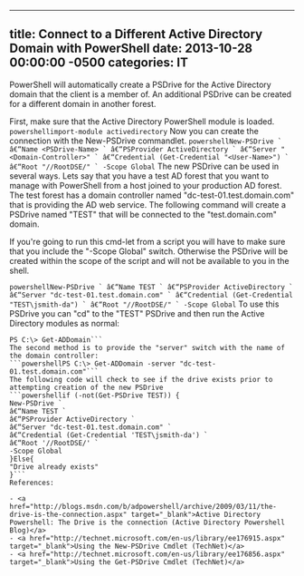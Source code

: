 ﻿---

title:  Connect to a Different Active Directory Domain with PowerShell
date:   2013-10-28 00:00:00 -0500
categories: IT
---






PowerShell will automatically create a PSDrive for the Active Directory domain that the client is a member of. An additional PSDrive can be created for a different domain in another forest.

First, make sure that the Active Directory PowerShell module is loaded.
```powershellimport-module activedirectory```
Now you can create the connection with the New-PSDrive commandlet.
```powershellNew-PSDrive `
â€“Name <PSDrive-Name> `
â€“PSProvider ActiveDirectory `
â€“Server "<Domain-Controller>" `
â€“Credential (Get-Credential "<User-Name>") `
â€“Root "//RootDSE/" `
-Scope Global```
The new PSDrive can be used in several ways. Lets say that you have a test AD forest that you want to manage with PowerShell from a host joined to your production AD forest. The test forest has a domain controller named "dc-test-01.test.domain.com" that is providing the AD web service. The following command will create a PSDrive named "TEST" that will be connected to the "test.domain.com" domain.

If you're going to run this cmd-let from a script you will have to make sure that you include the "-Scope Global" switch. Otherwise the PSDrive will be created within the scope of the script and will not be available to you in the shell.


```powershellNew-PSDrive `
â€“Name TEST `
â€“PSProvider ActiveDirectory `
â€“Server "dc-test-01.test.domain.com" `
â€“Credential (Get-Credential "TEST\jsmith-da") `
â€“Root "//RootDSE/" `
-Scope Global```
To use this PSDrive you can "cd" to the "TEST" PSDrive and then run the Active Directory modules as normal:
```powershellPS C:\> cd TEST:
PS C:\> Get-ADDomain```
The second method is to provide the "server" switch with the name of the domain controller:
```powershellPS C:\> Get-ADDomain -server "dc-test-01.test.domain.com"```
The following code will check to see if the drive exists prior to attempting creation of the new PSDrive
```powershellif (-not(Get-PSDrive TEST)) {
New-PSDrive `
â€“Name TEST `
â€“PSProvider ActiveDirectory `
â€“Server "dc-test-01.test.domain.com" `
â€“Credential (Get-Credential 'TEST\jsmith-da') `
â€“Root '//RootDSE/' `
-Scope Global
}Else{
"Drive already exists"
}```
References:

- <a href="http://blogs.msdn.com/b/adpowershell/archive/2009/03/11/the-drive-is-the-connection.aspx" target="_blank">Active Directory Powershell: The Drive is the connection (Active Directory Powershell Blog)</a>
- <a href="http://technet.microsoft.com/en-us/library/ee176915.aspx" target="_blank">Using the New-PSDrive Cmdlet (TechNet)</a>
- <a href="http://technet.microsoft.com/en-us/library/ee176856.aspx" target="_blank">Using the Get-PSDrive Cmdlet (TechNet)</a>



